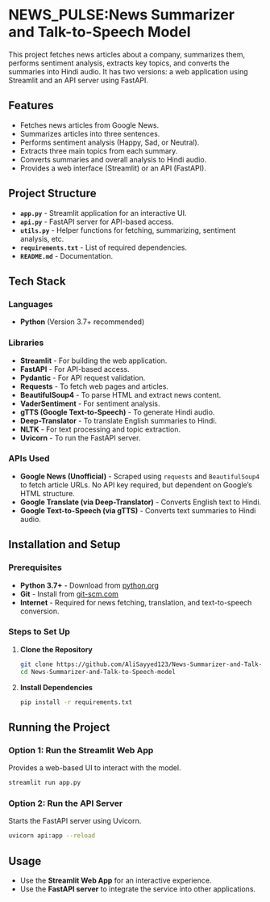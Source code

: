 # NEWS_PULSE:News Summarizer and Talk-to-Speech Model

This project fetches news articles about a company, summarizes them, performs sentiment analysis, extracts key topics, and converts the summaries into Hindi audio. It has two versions: a web application using Streamlit and an API server using FastAPI.

## Features
- Fetches news articles from Google News.
- Summarizes articles into three sentences.
- Performs sentiment analysis (Happy, Sad, or Neutral).
- Extracts three main topics from each summary.
- Converts summaries and overall analysis to Hindi audio.
- Provides a web interface (Streamlit) or an API (FastAPI).

## Project Structure
- **`app.py`** - Streamlit application for an interactive UI.
- **`api.py`** - FastAPI server for API-based access.
- **`utils.py`** - Helper functions for fetching, summarizing, sentiment analysis, etc.
- **`requirements.txt`** - List of required dependencies.
- **`README.md`** - Documentation.

## Tech Stack
### Languages
- **Python** (Version 3.7+ recommended)

### Libraries
- **Streamlit** - For building the web application.
- **FastAPI** - For API-based access.
- **Pydantic** - For API request validation.
- **Requests** - To fetch web pages and articles.
- **BeautifulSoup4** - To parse HTML and extract news content.
- **VaderSentiment** - For sentiment analysis.
- **gTTS (Google Text-to-Speech)** - To generate Hindi audio.
- **Deep-Translator** - To translate English summaries to Hindi.
- **NLTK** - For text processing and topic extraction.
- **Uvicorn** - To run the FastAPI server.

### APIs Used
- **Google News (Unofficial)** - Scraped using `requests` and `BeautifulSoup4` to fetch article URLs. No API key required, but dependent on Google’s HTML structure.
- **Google Translate (via Deep-Translator)** - Converts English text to Hindi.
- **Google Text-to-Speech (via gTTS)** - Converts text summaries to Hindi audio.

## Installation and Setup
### Prerequisites
- **Python 3.7+** - Download from [python.org](https://www.python.org/)
- **Git** - Install from [git-scm.com](https://git-scm.com/)
- **Internet** - Required for news fetching, translation, and text-to-speech conversion.

### Steps to Set Up
1. **Clone the Repository**
   ```bash
   git clone https://github.com/AliSayyed123/News-Summarizer-and-Talk-to-Speech-model.git
   cd News-Summarizer-and-Talk-to-Speech-model
   ```
2. **Install Dependencies**
   ```bash
   pip install -r requirements.txt
   ```

## Running the Project
### Option 1: Run the Streamlit Web App  
Provides a web-based UI to interact with the model.  
```bash
streamlit run app.py
```

### Option 2: Run the API Server  
Starts the FastAPI server using Uvicorn.
```bash
uvicorn api:app --reload
```

## Usage
- Use the **Streamlit Web App** for an interactive experience.
- Use the **FastAPI server** to integrate the service into other applications.



